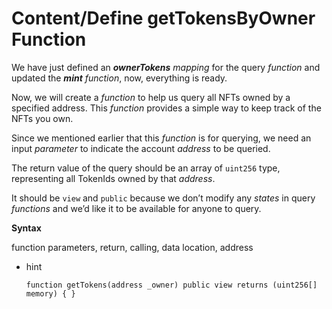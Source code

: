 # Content/Define getTokensByOwner Function

We have just defined an ***ownerTokens*** *mapping* for the query *function* and updated the ***mint** function*, now, everything is ready.

Now, we will create a *function* to help us query all NFTs owned by a specified address. This *function* provides a simple way to keep track of the NFTs you own.

Since we mentioned earlier that this *function* is for querying, we need an input *parameter* to indicate the account *address* to be queried.

The return value of the query should be an array of `uint256` type, representing all TokenIds owned by that *address*.

It should be `view` and `public` because we don’t modify any *states* in query *functions* and we’d like it to be available for anyone to query.

**Syntax**

function parameters, return, calling, data location, address

- hint
    
    ```solidity
    function getTokens(address _owner) public view returns (uint256[] memory) { }
    ```
    
